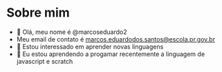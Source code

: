 # Sobre mim

- 👋 Olá, meu nome é @marcoseduardo2
- Meu email de contato é marcos.eduardodos.santos@escola.pr.gov.br
- 👀 Estou interessado em aprender novas linguagens
- 🌱 Eu estou aprendendo a progamar recentemente a linguagem de javascript e scratch
